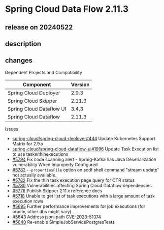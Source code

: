 # Spring Cloud Data Flow 2.11.3

## release on 20240522

## description

## changes

Dependent Projects and Compatibility

|        Component         | Version |
|--------------------------|---------|
| Spring Cloud Deployer    | 2.9.3   |
| Spring Cloud Skipper     | 2.11.3  |
| Spring Cloud Dataflow UI | 3.4.3   |
| Spring Cloud Dataflow    | 2.11.3  |

Issues

* <a class="issue-link js-issue-link" data-error-text="Failed to load title" data-id="2231260864" data-permission-text="Title is private" data-url="https://github.com/spring-cloud/spring-cloud-deployer/issues/444" data-hovercard-type="issue" data-hovercard-url="/spring-cloud/spring-cloud-deployer/issues/444/hovercard" href="https://github.com/spring-cloud/spring-cloud-deployer/issues/444">spring-cloud/spring-cloud-deployer#444</a> Update Kubernetes Support Matrix for 2.9.x
* <a class="issue-link js-issue-link" data-error-text="Failed to load title" data-id="2232932015" data-permission-text="Title is private" data-url="https://github.com/spring-cloud/spring-cloud-dataflow-ui/issues/1996" data-hovercard-type="issue" data-hovercard-url="/spring-cloud/spring-cloud-dataflow-ui/issues/1996/hovercard" href="https://github.com/spring-cloud/spring-cloud-dataflow-ui/issues/1996">spring-cloud/spring-cloud-dataflow-ui#1996</a> Update Task Execution list to use tasks/thinexecutions
* <a class="issue-link js-issue-link" data-error-text="Failed to load title" data-id="2285578662" data-permission-text="Title is private" data-url="https://github.com/spring-cloud/spring-cloud-dataflow/issues/5794" data-hovercard-type="issue" data-hovercard-url="/spring-cloud/spring-cloud-dataflow/issues/5794/hovercard" href="https://github.com/spring-cloud/spring-cloud-dataflow/issues/5794">#5794</a> Fix code scanning alert - Spring-Kafka has Java Deserialization vulnerability When Improperly Configured
* <a class="issue-link js-issue-link" data-error-text="Failed to load title" data-id="2252394145" data-permission-text="Title is private" data-url="https://github.com/spring-cloud/spring-cloud-dataflow/issues/5783" data-hovercard-type="issue" data-hovercard-url="/spring-cloud/spring-cloud-dataflow/issues/5783/hovercard" href="https://github.com/spring-cloud/spring-cloud-dataflow/issues/5783">#5783</a> <code>--propertiesFile</code> option on scdf shell command "stream update" not actually available.
* <a class="issue-link js-issue-link" data-error-text="Failed to load title" data-id="2248535901" data-permission-text="Title is private" data-url="https://github.com/spring-cloud/spring-cloud-dataflow/issues/5782" data-hovercard-type="issue" data-hovercard-url="/spring-cloud/spring-cloud-dataflow/issues/5782/hovercard" href="https://github.com/spring-cloud/spring-cloud-dataflow/issues/5782">#5782</a> Fix the thin task execution page query for CTR status
* <a class="issue-link js-issue-link" data-error-text="Failed to load title" data-id="2247924704" data-permission-text="Title is private" data-url="https://github.com/spring-cloud/spring-cloud-dataflow/issues/5780" data-hovercard-type="issue" data-hovercard-url="/spring-cloud/spring-cloud-dataflow/issues/5780/hovercard" href="https://github.com/spring-cloud/spring-cloud-dataflow/issues/5780">#5780</a> Vulnerabilities affecting Spring Cloud Dataflow dependencies
* <a class="issue-link js-issue-link" data-error-text="Failed to load title" data-id="2246248479" data-permission-text="Title is private" data-url="https://github.com/spring-cloud/spring-cloud-dataflow/issues/5778" data-hovercard-type="issue" data-hovercard-url="/spring-cloud/spring-cloud-dataflow/issues/5778/hovercard" href="https://github.com/spring-cloud/spring-cloud-dataflow/issues/5778">#5778</a> Publish Skipper 2.11.x reference docs
* <a class="issue-link js-issue-link" data-error-text="Failed to load title" data-id="2165884836" data-permission-text="Title is private" data-url="https://github.com/spring-cloud/spring-cloud-dataflow/issues/5718" data-hovercard-type="issue" data-hovercard-url="/spring-cloud/spring-cloud-dataflow/issues/5718/hovercard" href="https://github.com/spring-cloud/spring-cloud-dataflow/issues/5718">#5718</a> Unable to get list of task executions with a large amount of task execution rows
* <a class="issue-link js-issue-link" data-error-text="Failed to load title" data-id="2148425592" data-permission-text="Title is private" data-url="https://github.com/spring-cloud/spring-cloud-dataflow/issues/5695" data-hovercard-type="issue" data-hovercard-url="/spring-cloud/spring-cloud-dataflow/issues/5695/hovercard" href="https://github.com/spring-cloud/spring-cloud-dataflow/issues/5695">#5695</a> Further performance improvements for job executions (for oracle, other dbs might vary)
* <a class="issue-link js-issue-link" data-error-text="Failed to load title" data-id="2086344656" data-permission-text="Title is private" data-url="https://github.com/spring-cloud/spring-cloud-dataflow/issues/5643" data-hovercard-type="issue" data-hovercard-url="/spring-cloud/spring-cloud-dataflow/issues/5643/hovercard" href="https://github.com/spring-cloud/spring-cloud-dataflow/issues/5643">#5643</a> Address json-path <a title="CVE-2023-51074" data-hovercard-type="advisory" data-hovercard-url="/advisories/GHSA-pfh2-hfmq-phg5/hovercard" href="https://github.com/advisories/GHSA-pfh2-hfmq-phg5">CVE-2023-51074</a>
* <a class="issue-link js-issue-link" data-error-text="Failed to load title" data-id="2079483197" data-permission-text="Title is private" data-url="https://github.com/spring-cloud/spring-cloud-dataflow/issues/5640" data-hovercard-type="issue" data-hovercard-url="/spring-cloud/spring-cloud-dataflow/issues/5640/hovercard" href="https://github.com/spring-cloud/spring-cloud-dataflow/issues/5640">#5640</a> Re-enable SimpleJobServicePostgresTests

